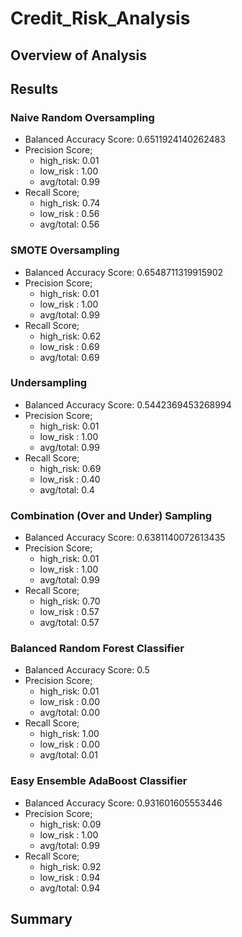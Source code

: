 # Credit_Risk_Analysis

## Overview of Analysis


## Results
### Naive Random Oversampling
* Balanced Accuracy Score: 0.6511924140262483
* Precision Score;
  * high_risk: 0.01
  * low_risk : 1.00
  * avg/total: 0.99
* Recall Score;
  * high_risk: 0.74
  * low_risk : 0.56
  * avg/total: 0.56


### SMOTE Oversampling
* Balanced Accuracy Score: 0.6548711319915902
* Precision Score;
  * high_risk: 0.01
  * low_risk : 1.00 
  * avg/total: 0.99
* Recall Score;
  * high_risk: 0.62
  * low_risk : 0.69
  * avg/total: 0.69


### Undersampling
* Balanced Accuracy Score: 0.5442369453268994
* Precision Score;
  * high_risk: 0.01
  * low_risk : 1.00
  * avg/total: 0.99
* Recall Score;
  * high_risk: 0.69
  * low_risk : 0.40
  * avg/total: 0.4


### Combination (Over and Under) Sampling
* Balanced Accuracy Score: 0.6381140072613435
* Precision Score;
  * high_risk: 0.01
  * low_risk : 1.00
  * avg/total: 0.99
* Recall Score;
  * high_risk: 0.70
  * low_risk : 0.57
  * avg/total: 0.57


### Balanced Random Forest Classifier
* Balanced Accuracy Score: 0.5
* Precision Score;
  * high_risk: 0.01
  * low_risk : 0.00
  * avg/total: 0.00
* Recall Score;
  * high_risk: 1.00
  * low_risk : 0.00
  * avg/total: 0.01


### Easy Ensemble AdaBoost Classifier
* Balanced Accuracy Score: 0.931601605553446
* Precision Score;
  * high_risk: 0.09
  * low_risk : 1.00
  * avg/total: 0.99
* Recall Score;
  * high_risk: 0.92
  * low_risk : 0.94
  * avg/total: 0.94


## Summary
